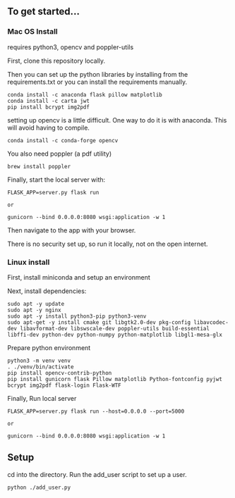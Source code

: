 ## To get started...

### Mac OS Install

requires python3, opencv and poppler-utils

First, clone this repository locally.

Then you can set up the python libraries by installing from the requirements.txt or you can install the requirements manually.


```
conda install -c anaconda flask pillow matplotlib
conda install -c carta jwt
pip install bcrypt img2pdf
```

setting up opencv is a little difficult. One way to do it is with anaconda. This will avoid having to compile.


```
conda install -c conda-forge opencv
```

You also need poppler (a pdf utility)

```
brew install poppler 
```

Finally, start the local server with:

```
FLASK_APP=server.py flask run

or

gunicorn --bind 0.0.0.0:8080 wsgi:application -w 1
```

Then navigate to the app with your browser.


There is no security set up, so run it locally, not on the open internet.

### Linux install

First, install miniconda and setup an environment

Next, install dependencies:

```
sudo apt -y update
sudo apt -y nginx
sudo apt -y install python3-pip python3-venv
sudo apt-get -y install cmake git libgtk2.0-dev pkg-config libavcodec-dev libavformat-dev libswscale-dev poppler-utils build-essential libffi-dev python-dev python-numpy python-matplotlib libgl1-mesa-glx
```

Prepare python environment
```
python3 -m venv venv 
. ./venv/bin/activate
pip install opencv-contrib-python 
pip install gunicorn flask Pillow matplotlib Python-fontconfig pyjwt bcrypt img2pdf flask-login Flask-WTF
```

Finally, Run local server

```
FLASK_APP=server.py flask run --host=0.0.0.0 --port=5000

or

gunicorn --bind 0.0.0.0:8080 wsgi:application -w 1
```

## Setup

cd into the directory. Run the add_user script to set up a user.
```
python ./add_user.py
```

